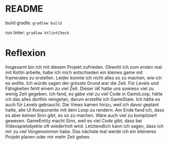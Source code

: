 # README

build gradle: 
````gradlew build````

run linter:
````gradlew ktlintCheck````

# Reflexion
Insgesamt bin ich mit diesem Projekt zufrieden. Obwohl ich zum ersten mal mit Kotlin arbeite, habe ich mich entschieden
ein kleines game mit framerates zu erstellen. Leider konnte ich nicht alles so zu machen, wie ich es wollte. Ich würde sagen
der grösste Grund war die Zeit. Für Levels und Fähigkeiten fehlt einem zu viel Zeit. Dieser üK hatte uns sowieso viel zu wenig
Zeit gegeben. Ich fand, es gäbe viel zu viel Code in GameLoop, hätte ich das alles dorthin reingetan, darum erstellte ich GameState.
Ich hätte es auch für Levels gebraucht. Die Views kamen hinzu, weil ich davor geplant hatte, alle UI Komponente mit dem Loop zu
rendern. Am Ende fand ich, dass es aber keinen Sinn gibt, es so zu machen. Wäre auch viel zu kompliziert gewesen. GameEntity macht Sinn,
weil es viel Code gibt, dass bei Videospielobjekte oft wiederholt wird. Letztendlich kann ich sagen, dass ich mir zu viel Vorgenommen habe.
Das nächste mal werde ich ein kleineres Projekt planen oder mir mehr Zeit geben.